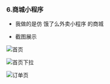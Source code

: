 ### 6.商城小程序
* 我做的是仿 饿了么外卖小程序 的商城

* 截图展示

![首页](https://images.gitee.com/uploads/images/2019/1227/165807_3a5338eb_2230057.png "商城1.png")

![首页下拉](https://images.gitee.com/uploads/images/2019/1227/165821_fb68d38a_2230057.png "商城2.png")

![订单页](https://images.gitee.com/uploads/images/2019/1227/165835_900c1587_2230057.png "商城3.png")
